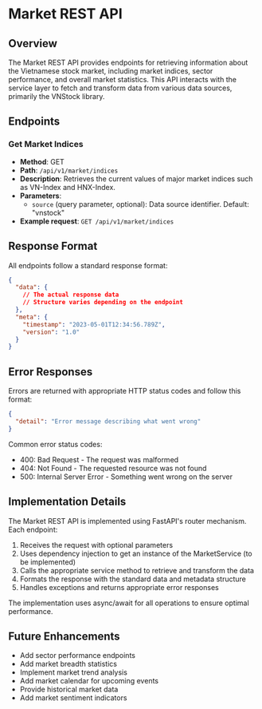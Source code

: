 # Market REST API

## Overview

The Market REST API provides endpoints for retrieving information about the Vietnamese stock market, including market indices, sector performance, and overall market statistics. This API interacts with the service layer to fetch and transform data from various data sources, primarily the VNStock library.

## Endpoints

### Get Market Indices

- **Method**: GET
- **Path**: `/api/v1/market/indices`
- **Description**: Retrieves the current values of major market indices such as VN-Index and HNX-Index.
- **Parameters**:
  - `source` (query parameter, optional): Data source identifier. Default: "vnstock"
- **Example request**: `GET /api/v1/market/indices`

## Response Format

All endpoints follow a standard response format:

```json
{
  "data": {
    // The actual response data
    // Structure varies depending on the endpoint
  },
  "meta": {
    "timestamp": "2023-05-01T12:34:56.789Z",
    "version": "1.0"
  }
}
```

## Error Responses

Errors are returned with appropriate HTTP status codes and follow this format:

```json
{
  "detail": "Error message describing what went wrong"
}
```

Common error status codes:

- 400: Bad Request - The request was malformed
- 404: Not Found - The requested resource was not found
- 500: Internal Server Error - Something went wrong on the server

## Implementation Details

The Market REST API is implemented using FastAPI's router mechanism. Each endpoint:

1. Receives the request with optional parameters
2. Uses dependency injection to get an instance of the MarketService (to be implemented)
3. Calls the appropriate service method to retrieve and transform the data
4. Formats the response with the standard data and metadata structure
5. Handles exceptions and returns appropriate error responses

The implementation uses async/await for all operations to ensure optimal performance.

## Future Enhancements

- Add sector performance endpoints
- Add market breadth statistics
- Implement market trend analysis
- Add market calendar for upcoming events
- Provide historical market data
- Add market sentiment indicators
